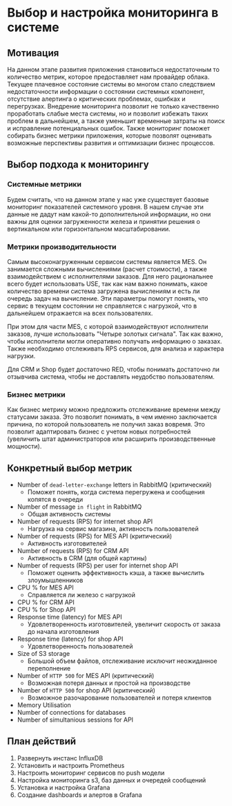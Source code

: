 # Выбор и настройка мониторинга в системе

## Мотивация

На данном этапе развития приложения становиться недостаточным то количество метрик, которое предоставляет нам провайдер облака. Текущее плачевное состояние системы во многом стало следствием недостаточности информации о состоянии системных компонент, отсутствие алертинга о критических проблемах, ошибках и перегрузках. Внедрение мониторинга позволит не только качественно проработать слабые места системы, но и позволит избежать таких проблем в дальнейшем, а также уменьшит временные затраты на поиск и исправление потенциальных ошибок. Также мониторинг поможет собирать бизнес метрики приложения, которые позволят оценивать возможные перспективы развития и оптимизации бизнес процессов.

## Выбор подхода к мониторингу

### Системные метрики

Будем считать, что на данном этапе у нас уже существует базовые мониторинг показателей системного уровня. В нашем случае эти данные не дадут нам какой-то дополнительной информации, но они важны для оценки загруженности железа и принятии решения о вертикальном или горизонтальном масштабировании. 

### Метрики производительности

Самым высоконагруженным сервисом системы является MES. Он занимается сложными вычислениями (расчет стоимости), а также взаимодействием с исполнителями заказов. Для него рациональнее всего будет использовать USE, так как нам важно понимать, какое количество времени система загружена вычислениям и есть ли очередь задач на вычисление. Эти параметры помогут понять, что сервис в текущем состоянии не справляется с нагрузкой, что в дальнейшем отражается на всех пользователях.

При этом для части MES, с которой взаимодействуют исполнители заказов, лучше использовать "Четыре золотых сигнала". Так как важно, чтобы исполнители могли оперативно получать информацию о заказах. Также необходимо отслеживать RPS сервисов, для анализа и характера нагрузки.

Для CRM и Shop будет достаточно RED, чтобы понимать достаточно ли отзывчива система, чтобы не доставлять неудобство пользователям.

### Бизнес метрики

Как бизнес метрику можно предложить отслеживание времени между статусами заказа. Это позволит понимать, в чем именно заключается причина, по которой пользователь не получил заказ вовремя. Это позволит адаптировать бизнес с учетом новых потребностей (увеличить штат администраторов или расширить производственные мощности).

## Конкретный выбор метрик

* Number of `dead-letter-exchange` letters in RabbitMQ (критический)
  * Поможет понять, когда система перегружена и сообщения копятся в очереди
* Number of message `in flight` in RabbitMQ
  * Общая активность системы
* Number of requests (RPS) for internet shop API
  * Нагрузка на сервис магазина, активность пользователей
* Number of requests (RPS) for MES API (критический)
  * Активность изготовителей
* Number of requests (RPS) for CRM API
  * Активность в CRM (для общей картины)
* Number of requests (RPS) per user for internet shop API
  * Поможет оценить эффективность кэша, а также вычислить злоумышленников
* CPU % for MES API
  * Справляется ли железо с нагрузкой
* CPU % for CRM API
* CPU % for Shop API
* Response time (latency) for MES API
  * Удовлетворенность изготовителей, увеличит скорость от заказа до начала изготовления
* Response time (latency) for shop API
  * Удовлетворенность пользователей
* Size of S3 storage
  * Большой объем файлов, отслеживание исключит неожиданное переполнение
* Number of `HTTP 500` for MES API (критический)
  * Возможная потеря данных и простой на производстве
* Number of `HTTP 500` for shop API (критический)
  * Возможное разочарование пользователей и потеря клиентов
* Memory Utilisation
* Number of connections for databases
* Number of simultanious sessions for API

## План действий

1) Развернуть инстанс InfluxDB
2) Установить и настроить Prometheus
3) Настроить мониторинг сервисов по push модели
4) Настройка мониторинга s3, баз данных и очередей сообщений
5) Установка и настройка Grafana
6) Создание dashboards и алертов в Grafana